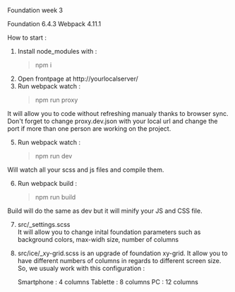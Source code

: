 Foundation week 3

Foundation 6.4.3
Webpack 4.11.1

How to start : 

1. Install node_modules with : 
    > npm i
2. Open frontpage at http://yourlocalserver/
3. Run webpack watch : 
    > npm run proxy 

It will allow you to code without refreshing manualy thanks to browser sync. 
   Don't forget to change proxy.dev.json with your local url and change the port if more than one person are working on the project. 

5. Run webpack watch : 
    > npm run dev 

Will watch all your scss and js files and compile them.

6. Run webpack build : 
    > npm run build 

Build will do the same as dev but it will minify your JS and CSS file.
    
7. src/_settings.scss     
    It will allow you to change inital foundation parameters such as background colors, max-widh size, number of columns
    
8. src/ice/_xy-grid.scss
    is an upgrade of foundation xy-grid. It allow you to have different numbers of columns in regards to different screen size.
    So, we usualy work with this configuration :
    
    Smartphone : 4 columns
    Tablette : 8 columns
    PC : 12 columns
